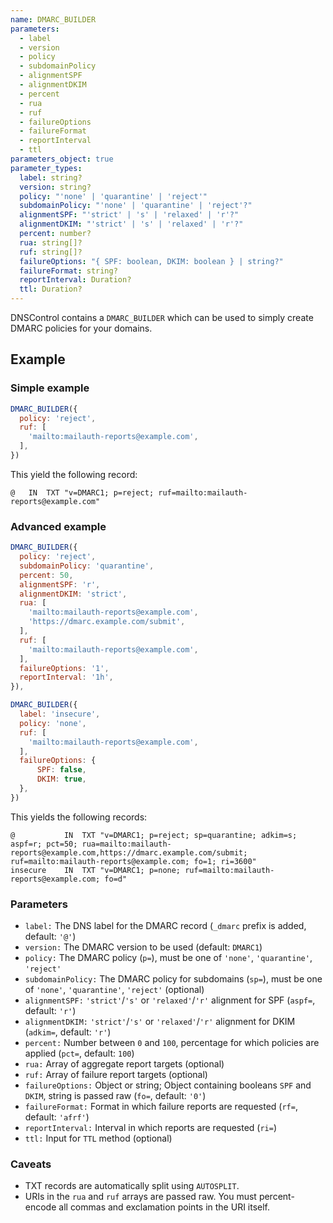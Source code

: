 ```yaml
---
name: DMARC_BUILDER
parameters:
  - label
  - version
  - policy
  - subdomainPolicy
  - alignmentSPF
  - alignmentDKIM
  - percent
  - rua
  - ruf
  - failureOptions
  - failureFormat
  - reportInterval
  - ttl
parameters_object: true
parameter_types:
  label: string?
  version: string?
  policy: "'none' | 'quarantine' | 'reject'"
  subdomainPolicy: "'none' | 'quarantine' | 'reject'?"
  alignmentSPF: "'strict' | 's' | 'relaxed' | 'r'?"
  alignmentDKIM: "'strict' | 's' | 'relaxed' | 'r'?"
  percent: number?
  rua: string[]?
  ruf: string[]?
  failureOptions: "{ SPF: boolean, DKIM: boolean } | string?"
  failureFormat: string?
  reportInterval: Duration?
  ttl: Duration?
---
```


DNSControl contains a `DMARC_BUILDER` which can be used to simply create
DMARC policies for your domains.


## Example

### Simple example

```javascript
DMARC_BUILDER({
  policy: 'reject',
  ruf: [
    'mailto:mailauth-reports@example.com',
  ],
})
```

This yield the following record:

```text
@   IN  TXT "v=DMARC1; p=reject; ruf=mailto:mailauth-reports@example.com"
```

### Advanced example

```javascript
DMARC_BUILDER({
  policy: 'reject',
  subdomainPolicy: 'quarantine',
  percent: 50,
  alignmentSPF: 'r',
  alignmentDKIM: 'strict',
  rua: [
    'mailto:mailauth-reports@example.com',
    'https://dmarc.example.com/submit',
  ],
  ruf: [
    'mailto:mailauth-reports@example.com',
  ],
  failureOptions: '1',
  reportInterval: '1h',
}),

DMARC_BUILDER({
  label: 'insecure',
  policy: 'none',
  ruf: [
    'mailto:mailauth-reports@example.com',
  ],
  failureOptions: {
      SPF: false,
      DKIM: true,
  },
})
```

This yields the following records:

```text
@           IN  TXT "v=DMARC1; p=reject; sp=quarantine; adkim=s; aspf=r; pct=50; rua=mailto:mailauth-reports@example.com,https://dmarc.example.com/submit; ruf=mailto:mailauth-reports@example.com; fo=1; ri=3600"
insecure    IN  TXT "v=DMARC1; p=none; ruf=mailto:mailauth-reports@example.com; fo=d"
```


### Parameters

* `label:` The DNS label for the DMARC record (`_dmarc` prefix is added, default: `'@'`)
* `version:` The DMARC version to be used (default: `DMARC1`)
* `policy:` The DMARC policy (`p=`), must be one of `'none'`, `'quarantine'`, `'reject'`
* `subdomainPolicy:` The DMARC policy for subdomains (`sp=`), must be one of `'none'`, `'quarantine'`, `'reject'` (optional)
* `alignmentSPF:` `'strict'`/`'s'` or `'relaxed'`/`'r'` alignment for SPF (`aspf=`, default: `'r'`)
* `alignmentDKIM:` `'strict'`/`'s'` or `'relaxed'`/`'r'` alignment for DKIM (`adkim=`, default: `'r'`)
* `percent:` Number between `0` and `100`, percentage for which policies are applied (`pct=`, default: `100`)
* `rua:` Array of aggregate report targets (optional)
* `ruf:` Array of failure report targets (optional)
* `failureOptions:` Object or string; Object containing booleans `SPF` and `DKIM`, string is passed raw (`fo=`, default: `'0'`)
* `failureFormat:` Format in which failure reports are requested (`rf=`, default: `'afrf'`)
* `reportInterval:` Interval in which reports are requested (`ri=`)
* `ttl:` Input for `TTL` method (optional)

### Caveats

* TXT records are automatically split using `AUTOSPLIT`.
* URIs in the `rua` and `ruf` arrays are passed raw. You must percent-encode all commas and exclamation points in the URI itself.
